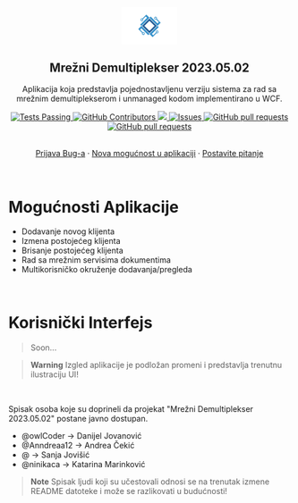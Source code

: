 <p align="center">
 <img width="100px" src="https://raw.githubusercontent.com/owlCoder/public_api_buckets/vp/logo.jpg" align="center" alt="GitHub Readme Stats" />
 <h2 align="center">Mrežni Demultiplekser 2023.05.02</h2>
 <p align="center">Aplikacija koja predstavlja pojednostavljenu verziju sistema za rad sa mrežnim demultiplekserom i unmanaged kodom implementirano u WCF.</p>
</p>
  <p align="center">
    <a href="https://github.com/owlCoder/Content-Managment-System/actions">
      <img alt="Tests Passing" src="https://github.com/anuraghazra/github-readme-stats/workflows/Test/badge.svg" />
    </a>
    <a href="https://github.com/owlCoder/cache-cms/graphs/contributors">
      <img alt="GitHub Contributors" src="https://img.shields.io/github/contributors/owlCoder/Content-Managment-System" />
    </a>
    <a href="https://codecov.io/gh/owlCoder/cms">
      <img src="https://camo.githubusercontent.com/6ef37dcea5bd735bd79e9f3909739e07573aa9e5011e6217b0059f940959b752/68747470733a2f2f696d672e736869656c64732e696f2f62616467652f436f7665726167652d39362532352d627269676874677265656e2e737667" />
    </a>
    <a href="https://github.com/owlCoder/cms/issues">
      <img alt="Issues" src="https://img.shields.io/github/issues/owlCoder/Content-Managment-System?color=0088ff" />
    </a>
    <a href="https://github.com/owlCoder/cms/pulls">
      <img alt="GitHub pull requests" src="https://img.shields.io/github/issues-pr/owlCoder/Content-Managment-System?color=0088ff" />
    </a>
     <a href="https://github.com/owlCoder/cms/pulls">
      <img alt="GitHub pull requests" src="https://codeclimate.com/github/dwyl/esta/badges/gpa.svg" />
    </a>
    <br />
    <br />
  </p>

  <p align="center">
    <a href="https://github.com/owlCoder/Content-Managment-System/issues/new/choose">Prijava Bug-a</a>
    ·
    <a href="https://github.com/owlCoder/Content-Managment-System/issues/new/choose">Nova mogućnost u aplikaciji</a>
    ·
    <a href="https://github.com/owlCoder/Content-Managment-System/discussions">Postavite pitanje</a>
  </p>
  <br />
</p>

# Mogućnosti Aplikacije

-   Dodavanje novog klijenta
-   Izmena postojećeg klijenta
-   Brisanje postojećeg klijenta
-   Rad sa mrežnim servisima dokumentima   
-   Multikorisničko okruženje dodavanja/pregleda
  

<p><br /></p>

# Korisnički Interfejs

> Soon...

> **Warning**
> Izgled aplikacije je podložan promeni i predstavlja trenutnu ilustraciju UI!

<p><br /></p>


Spisak osoba koje su doprineli da projekat "Mrežni Demultiplekser 2023.05.02" postane javno dostupan.

- @owlCoder    -> Danijel Jovanović
- @Anndreaa12  -> Andrea Čekić
- @            -> Sanja Jovišić
- @ninikaca    -> Katarina Marinković

> **Note**
> Spisak ljudi koji su učestovali odnosi se na trenutak izmene README datoteke i može se razlikovati u budućnosti!


